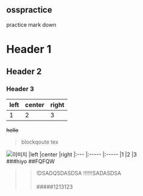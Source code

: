 ## osspractice
practice mark down
# Header 1
## Header 2
### Header 3
|left |center |right
|:--- |:----- |:----
|1    |2      |3
~~hello~~

> blockqoute tex

![이미지](1)
|left |center |right
|:--- |:----- |:-----
|1    |2       |3  
###hiyo
##FQFQW
>>!DSADQSDASDSA
!!!!!!SADASDSA
>>####
>>#####1213123
